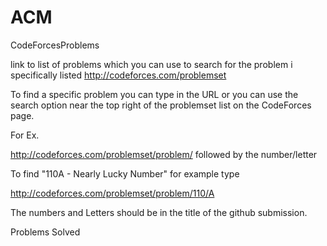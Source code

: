 ACM
===

CodeForcesProblems

link to list of problems which you can use to search for the problem i specifically listed
http://codeforces.com/problemset 

To find a specific problem you can type in the URL or 
you can use the search option near the top right of the problemset list on the CodeForces page.

For Ex.

http://codeforces.com/problemset/problem/
followed by the number/letter

To find "110A - Nearly Lucky Number" for example type

http://codeforces.com/problemset/problem/110/A

The numbers and Letters should be in the title of the github submission.

Problems Solved
